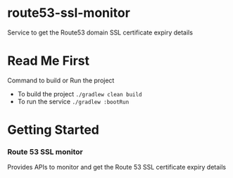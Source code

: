# route53-ssl-monitor
Service to get the Route53 domain SSL certificate expiry details


# Read Me First
Command to build or Run the project

* To build the project ``./gradlew clean build``
* To run the service ```./gradlew :bootRun```

# Getting Started

### Route 53 SSL monitor
Provides APIs to monitor and get the Route 53 SSL certificate expiry details
